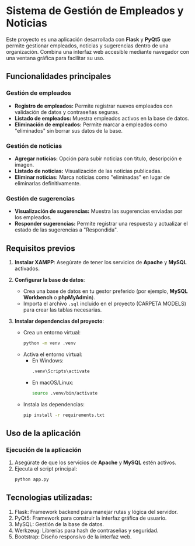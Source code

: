 # Sistema de Gestión de Empleados y Noticias

Este proyecto es una aplicación desarrollada con **Flask** y **PyQt5** que permite gestionar empleados, noticias y sugerencias dentro de una organización. Combina una interfaz web accesible mediante navegador con una ventana gráfica para facilitar su uso.

## Funcionalidades principales

### Gestión de empleados
- **Registro de empleados:** Permite registrar nuevos empleados con validación de datos y contraseñas seguras.
- **Listado de empleados:** Muestra empleados activos en la base de datos.
- **Eliminación de empleados:** Permite marcar a empleados como "eliminados" sin borrar sus datos de la base.

### Gestión de noticias
- **Agregar noticias:** Opción para subir noticias con título, descripción e imagen.
- **Listado de noticias:** Visualización de las noticias publicadas.
- **Eliminar noticias:** Marca noticias como "eliminadas" en lugar de eliminarlas definitivamente.

### Gestión de sugerencias
- **Visualización de sugerencias:** Muestra las sugerencias enviadas por los empleados.
- **Responder sugerencias:** Permite registrar una respuesta y actualizar el estado de las sugerencias a "Respondida".

## Requisitos previos

1. **Instalar XAMPP**: Asegúrate de tener los servicios de **Apache** y **MySQL** activados.
2. **Configurar la base de datos**:
   - Crea una base de datos en tu gestor preferido (por ejemplo, **MySQL Workbench** o **phpMyAdmin**).
   - Importa el archivo `.sql` incluido en el proyecto (CARPETA MODELS) para crear las tablas necesarias.

3. **Instalar dependencias del proyecto**:
   - Crea un entorno virtual:
     ```bash
     python -m venv .venv
     ```
   - Activa el entorno virtual:
     - En Windows:
       ```bash
       .venv\Scripts\activate
       ```
     - En macOS/Linux:
       ```bash
       source .venv/bin/activate
       ```
   - Instala las dependencias:
     ```bash
     pip install -r requirements.txt
     ```

## Uso de la aplicación

### Ejecución de la aplicación
1. Asegúrate de que los servicios de **Apache** y **MySQL** estén activos.
2. Ejecuta el script principal:
   ```bash
   python app.py

## Tecnologias utilizadas:
1. Flask: Framework backend para manejar rutas y lógica del servidor.
2. PyQt5: Framework para construir la interfaz gráfica de usuario.
3. MySQL: Gestión de la base de datos.
4. Werkzeug: Librerías para hash de contraseñas y seguridad.
5. Bootstrap: Diseño responsivo de la interfaz web.
   
